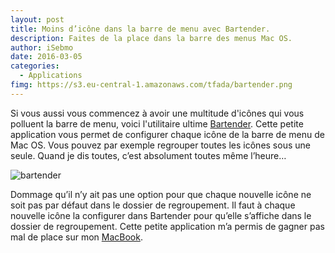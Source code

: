 ```yaml
---
layout: post
title: Moins d’icône dans la barre de menu avec Bartender.
description: Faites de la place dans la barre des menus Mac OS.
author: iSebmo
date: 2016-03-05
categories:
  - Applications
fimg: https://s3.eu-central-1.amazonaws.com/tfada/bartender.png
---
```


Si vous aussi vous commencez à avoir une multitude d'icônes qui vous polluent la barre de menu, voici l'utilitaire ultime [Bartender](https://www.macbartender.com). 
Cette petite application vous permet de configurer chaque icône de la barre de menu de Mac OS. Vous pouvez par exemple regrouper toutes les icônes sous une seule. Quand je dis toutes, c’est absolument toutes même l’heure…

![bartender](/https://s3.eu-central-1.amazonaws.com/tfada/bartender2.png)

Dommage qu’il n’y ait pas une option pour que chaque nouvelle icône ne soit pas par défaut dans le dossier de regroupement. Il faut à chaque nouvelle icône la configurer dans Bartender pour qu’elle s’affiche dans le dossier de regroupement. Cette petite application m’a permis de gagner pas mal de place sur mon [MacBook](http://tfada.fr/MacBook.html).
